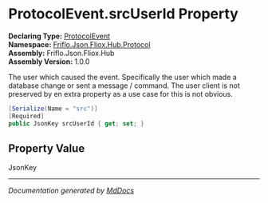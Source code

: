 ﻿<!--  
  <auto-generated>   
    The contents of this file were generated by a tool.  
    Changes to this file may be list if the file is regenerated  
  </auto-generated>   
-->

# ProtocolEvent.srcUserId Property

**Declaring Type:** [ProtocolEvent](../index.md)  
**Namespace:** [Friflo.Json.Fliox.Hub.Protocol](../../index.md)  
**Assembly:** Friflo.Json.Fliox.Hub  
**Assembly Version:** 1.0.0

The user which caused the event. Specifically the user which made a database change or sent a message \/ command. The user client is not preserved by en extra property as a use case for this is not obvious.

```csharp
[Serialize(Name = "src")]
[Required]
public JsonKey srcUserId { get; set; }
```

## Property Value

JsonKey

___

*Documentation generated by [MdDocs](https://github.com/ap0llo/mddocs)*
